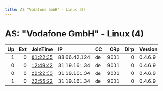 ```yaml
---
title: AS "Vodafone GmbH" - Linux (4)
---
```


# AS: "Vodafone GmbH" - Linux (4)

|   Up |   Ext | JoinTime                                                                                              | IP           | CC   |   ORp |   Dirp | Version   | Contact                      | Nickname     |   eFamMembers |
|-----:|------:|:------------------------------------------------------------------------------------------------------|:-------------|:-----|------:|-------:|:----------|:-----------------------------|:-------------|--------------:|
|    1 |     0 | [01:22:35](https://nusenu.github.io/OrNetStats/w/relay/AF1852AACF490755ED00A2454618C8C8D172D307.html) | 88.66.42.124 | de   |  9001 |      0 | 0.4.6.9   | &lt;admin@lonninator.net&gt; | lonninator01 |             1 |
|    0 |     0 | [12:49:42](https://nusenu.github.io/OrNetStats/w/relay/437C1B72D7C53D548A4A76569502F57D857416E9.html) | 31.19.161.34 | de   |  9001 |      0 | 0.4.6.9   | q9v4w4ayb9ekjg66p9qb@prot    | marcas20179  |             1 |
|    0 |     0 | [22:22:33](https://nusenu.github.io/OrNetStats/w/relay/090DA1DA36BAA99EB3394110EC3023F85CAF7816.html) | 31.19.161.34 | de   |  9001 |      0 | 0.4.6.9   | q9v4w4ayb9ekjg66p9qb@prot    | marcas20179  |             1 |
|    1 |     0 | [22:55:22](https://nusenu.github.io/OrNetStats/w/relay/9725FFD1B8C18DCBE20DAEDF64186DB426CF70B7.html) | 31.19.161.34 | de   |  9001 |      0 | 0.4.6.9   | q9v4w4ayb9ekjg66p9qb@prot    | marcas20179  |             1 |
